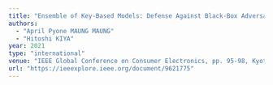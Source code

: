 ```yaml
---
title: "Ensemble of Key-Based Models: Defense Against Black-Box Adversarial Attacks"
authors:
  - "April Pyone MAUNG MAUNG"
  - "Hitoshi KIYA"
year: 2021
type: "international"
venue: "IEEE Global Conference on Consumer Electronics, pp. 95-98, Kyoto, Japan, 2021-10-14."
url: "https://ieeexplore.ieee.org/document/9621775"
---
```

